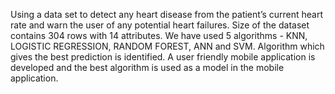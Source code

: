 Using a data set to detect any heart disease from the patient’s current heart rate and warn the user of any potential heart failures.
Size of the dataset contains 304 rows with 14 attributes.
We have used 5 algorithms - KNN, LOGISTIC REGRESSION, RANDOM FOREST, ANN and SVM.
Algorithm which gives the best prediction is identified.
A user friendly mobile application is developed and the best algorithm is used as a model in the mobile application.
